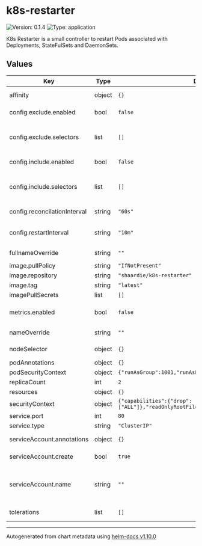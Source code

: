 # k8s-restarter

![Version: 0.1.4](https://img.shields.io/badge/Version-0.1.4-informational?style=flat-square) ![Type: application](https://img.shields.io/badge/Type-application-informational?style=flat-square)

K8s Restarter is a small controller to restart Pods associated with Deployments, StateFulSets and DaemonSets.

## Values

| Key | Type | Default | Description |
|-----|------|---------|-------------|
| affinity | object | `{}` | Affinity for pod assignment |
| config.exclude.enabled | bool | `false` | Enable blacklist exclude selectors. |
| config.exclude.selectors | list | `[]` | List of selectors. Can be selected on Namespace, Labels or both. |
| config.include.enabled | bool | `false` | Enable whitelist include selectors. |
| config.include.selectors | list | `[]` | List of selectors. Can be selected on Namespace, Labels or both. |
| config.reconcilationInterval | string | `"60s"` | Interval for reconcilation loop |
| config.restartInterval | string | `"10m"` | Apps running this interval longs are restarted |
| fullnameOverride | string | `""` | Override `k8s-restarter.fullname` |
| image.pullPolicy | string | `"IfNotPresent"` | Image Pull Policy |
| image.repository | string | `"shaardie/k8s-restarter"` | Image Repository |
| image.tag | string | `"latest"` | Image Tag |
| imagePullSecrets | list | `[]` | ImagePullSecrets |
| metrics.enabled | bool | `false` | Enable Metrics Scraping using Prometheus |
| nameOverride | string | `""` | Overrides `k8s-restarter.name` |
| nodeSelector | object | `{}` | Node labels for pod assignment |
| podAnnotations | object | `{}` |  |
| podSecurityContext | object | `{"runAsGroup":1001,"runAsNonRoot":true,"runAsUser":1001}` | Pod Security Policy |
| replicaCount | int | `2` | Number of replicas |
| resources | object | `{}` | Resource Limits |
| securityContext | object | `{"capabilities":{"drop":["ALL"]},"readOnlyRootFilesystem":true}` | Security Context |
| service.port | int | `80` | Service Port |
| service.type | string | `"ClusterIP"` | Service Type |
| serviceAccount.annotations | object | `{}` | Annotations for the Service Account |
| serviceAccount.create | bool | `true` | Enable Service Account |
| serviceAccount.name | string | `""` | Name of the Service Account, `k8s-restarter.fullname`, if not set |
| tolerations | list | `[]` | Tolerations for pod assignment |

----------------------------------------------
Autogenerated from chart metadata using [helm-docs v1.10.0](https://github.com/norwoodj/helm-docs/releases/v1.10.0)
